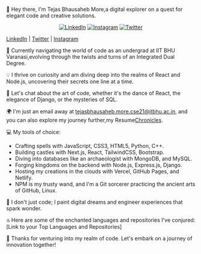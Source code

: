 👋 Hey there, I'm Tejas Bhausaheb More,a digital explorer on a quest for elegant code and creative solutions.

<div align="center">

[![LinkedIn](https://img.shields.io/badge/LinkedIn-blue?style=for-the-badge&logo=linkedin&logoColor=white)](https://www.linkedin.com/in/tejas-more-9103ab224/)
[![Instagram](https://img.shields.io/badge/Instagram-blue?style=for-the-badge&logo=instagram&logoColor=white)](https://www.instagram.com/tejas_more03/)
[![Twitter](https://img.shields.io/badge/Twitter-blue?style=for-the-badge&logo=twitter&logoColor=white)](https://twitter.com/tejas_more03)

</div>


[LinkedIn](https://www.linkedin.com/in/tejas-more-9103ab224/) | 
[Twitter](https://twitter.com/tejas_more03) | 
[Instagram](https://www.instagram.com/tejas_more03/)



🚀 Currently navigating the world of code as an undergrad at IIT BHU Varanasi,evolving through the twists and turns of an Integrated Dual Degree.

💡 I thrive on curiosity and am diving deep into the realms of React and Node.js, uncovering their secrets one line at a time.

💬 Let's chat about the art of code, whether it's the dance of React, the elegance of Django, or the mysteries of SQL.

🌍 I'm just an email away at tejasbhausaheb.more.cse21@itbhu.ac.in, and you can also explore my journey further,my Resume[Chronicles](https://drive.google.com/file/d/1tQxE-5q7JTYRNhuVOU80PTBM7hdOJbcS/view?usp=sharing).

💻 My tools of choice:
   - Crafting spells with JavaScript, CSS3, HTML5, Python, C++.
   - Building castles with Next.js, React, TailwindCSS, Bootstrap.
   - Diving into databases like an archaeologist with MongoDB, and MySQL.
   - Forging kingdoms on the backend with Node.js, Express.js, Django.
   - Hosting my creations in the clouds with Vercel, GitHub Pages, and Netlify.
   - NPM is my trusty wand, and I'm a Git sorcerer practicing the ancient arts of GitHub, Linux.

🎨 I don't just code; I paint digital dreams and engineer experiences that spark wonder.

🔝 Here are some of the enchanted languages and repositories I've conjured: [Link to your Top Languages and Repositories]

🌌 Thanks for venturing into my realm of code. Let's embark on a journey of innovation together!
